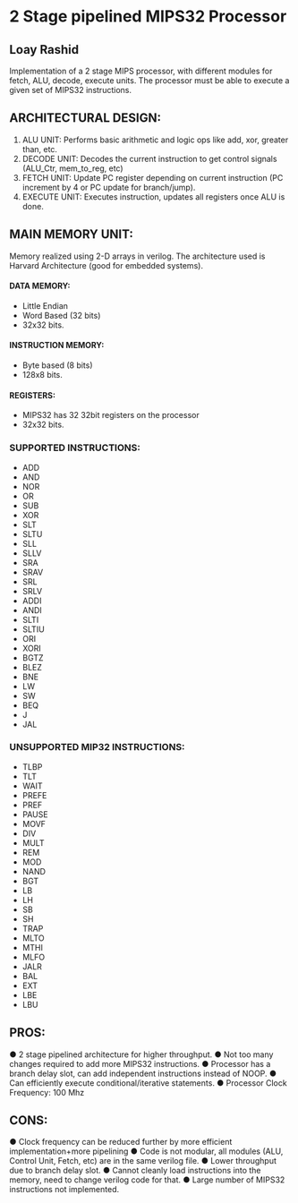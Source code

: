 # 2 Stage pipelined MIPS32 Processor

## Loay Rashid

Implementation of a 2 stage MIPS processor, with different modules for fetch, ALU, decode, execute units. The
processor must be able to execute a given set of MIPS32 instructions.

## ARCHITECTURAL DESIGN:

1. ALU UNIT: Performs basic arithmetic and logic ops like add, xor, greater than, etc.
1. DECODE UNIT: Decodes the current instruction to get control signals (ALU_Ctr, mem_to_reg, etc)
1. FETCH UNIT: Update PC register depending on current instruction (PC increment by 4 or PC update for
branch/jump).
1. EXECUTE UNIT: Executes instruction, updates all registers once ALU is done.

## MAIN MEMORY UNIT:

Memory realized using 2-D arrays in verilog. The architecture used is Harvard Architecture (good for embedded systems).

#### DATA MEMORY:
- Little Endian
- Word Based (32 bits)
- 32x32 bits.

#### INSTRUCTION MEMORY:
- Byte based (8 bits)
- 128x8 bits.

#### REGISTERS:
- MIPS32 has 32 32bit registers on the processor
- 32x32 bits.

### SUPPORTED INSTRUCTIONS:
- ADD
- AND
- NOR
- OR
- SUB
- XOR
- SLT
- SLTU
- SLL
- SLLV
- SRA
- SRAV
- SRL
- SRLV
- ADDI
- ANDI
- SLTI
- SLTIU
- ORI
- XORI
- BGTZ
- BLEZ
- BNE
- LW
- SW
- BEQ
- J
- JAL

### UNSUPPORTED MIP32 INSTRUCTIONS:

- TLBP
- TLT
- WAIT
- PREFE
- PREF
- PAUSE
- MOVF
- DIV
- MULT
- REM
- MOD
- NAND
- BGT
- LB
- LH
- SB
- SH
- TRAP
- MLTO
- MTHI
- MLFO
- JALR
- BAL
- EXT
- LBE
- LBU

## PROS:

● 2 stage pipelined architecture for higher throughput.
● Not too many changes required to add more MIPS32 instructions.
● Processor has a branch delay slot, can add independent instructions instead of NOOP.
● Can efficiently execute conditional/iterative statements.
● Processor Clock Frequency: 100 Mhz

## CONS:

● Clock frequency can be reduced further by more efficient implementation+more pipelining
● Code is not modular, all modules (ALU, Control Unit, Fetch, etc) are in the same verilog file.
● Lower throughput due to branch delay slot.
● Cannot cleanly load instructions into the memory, need to change verilog code for that.
● Large number of MIPS32 instructions not implemented.
